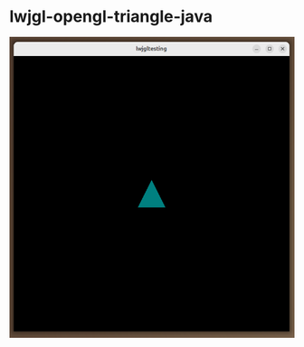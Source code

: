 # lwjgl-opengl-triangle-java
![Now with triangles!](https://github.com/kimherala/lwjgl-opengl-triangle-java/blob/main/screenshots/window_1.png)
